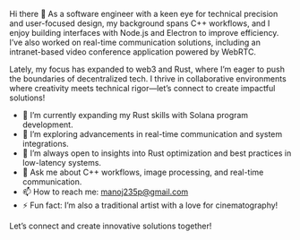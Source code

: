 Hi there 👋
As a software engineer with a keen eye for technical precision and user-focused design, my background spans C++ workflows, and I enjoy building interfaces with Node.js and Electron to improve efficiency. I’ve also worked on real-time communication solutions, including an intranet-based video conference application powered by WebRTC.

Lately, my focus has expanded to web3 and Rust, where I’m eager to push the boundaries of decentralized tech. I thrive in collaborative environments where creativity meets technical rigor—let’s connect to create impactful solutions!

 - 🔭 I’m currently expanding my Rust skills with Solana program development.
 - 🌱 I’m exploring advancements in real-time communication and system integrations.
 - 🤔 I’m always open to insights into Rust optimization and best practices in low-latency systems.
 - 💬 Ask me about C++ workflows, image processing, and real-time communication.
 - 📫 How to reach me: manoj235p@gmail.com
 - ⚡ Fun fact: I’m also a traditional artist with a love for cinematography!
   
Let’s connect and create innovative solutions together!
